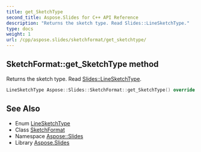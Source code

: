 ```yaml
---
title: get_SketchType
second_title: Aspose.Slides for C++ API Reference
description: "Returns the sketch type. Read Slides::LineSketchType."
type: docs
weight: 1
url: /cpp/aspose.slides/sketchformat/get_sketchtype/
---
```

## SketchFormat::get_SketchType method


Returns the sketch type. Read [Slides::LineSketchType](../../linesketchtype/).

```cpp
LineSketchType Aspose::Slides::SketchFormat::get_SketchType() override
```

## See Also

* Enum [LineSketchType](../../linesketchtype/)
* Class [SketchFormat](../)
* Namespace [Aspose::Slides](../../)
* Library [Aspose.Slides](../../../)
